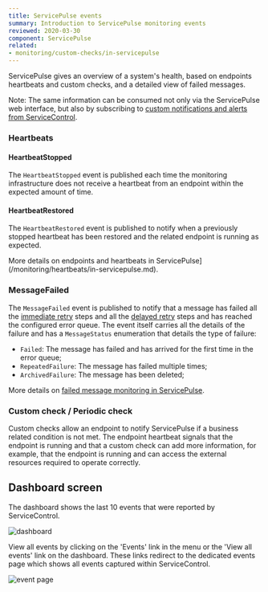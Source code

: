 ```yaml
---
title: ServicePulse events
summary: Introduction to ServicePulse monitoring events
reviewed: 2020-03-30
component: ServicePulse
related:
- monitoring/custom-checks/in-servicepulse
---
```


ServicePulse gives an overview of a system's health, based on endpoints heartbeats and custom checks, and a detailed view of failed messages.

Note: The same information can be consumed not only via the ServicePulse web interface, but also by subscribing to [custom notifications and alerts from ServiceControl](/servicecontrol/contracts.md).


### Heartbeats


#### HeartbeatStopped

The `HeartbeatStopped` event is published each time the monitoring infrastructure does not receive a heartbeat from an endpoint within the expected amount of time.


#### HeartbeatRestored

The `HeartbeatRestored` event is published to notify when a previously stopped heartbeat has been restored and the related endpoint is running as expected.

More details on endpoints and heartbeats in ServicePulse](/monitoring/heartbeats/in-servicepulse.md).


### MessageFailed

The `MessageFailed` event is published to notify that a message has failed all the [immediate retry](/nservicebus/recoverability/#immediate-retries) steps and all the [delayed retry](/nservicebus/recoverability/#delayed-retries) steps and has reached the configured error queue. The event itself carries all the details of the failure and has a `MessageStatus` enumeration that details the type of failure:

 * `Failed`: The message has failed and has arrived for the first time in the error queue;
 * `RepeatedFailure`: The message has failed multiple times;
 * `ArchivedFailure`: The message has been deleted;

More details on [failed message monitoring in ServicePulse](intro-failed-messages.md).


### Custom check / Periodic check

Custom checks allow an endpoint to notify ServicePulse if a business related condition is not met. The endpoint heartbeat signals that the endpoint is running and that a custom check can add more information, for example, that the endpoint is running and can access the external resources required to operate correctly.

## Dashboard screen

The dashboard shows the last 10 events that were reported by ServiceControl.

![dashboard](images/events-dashboard.png 'width=500')

View all events by clicking on the 'Events' link in the menu or the 'View all events' link on the dashboard. These links redirect to the dedicated events page which shows all events captured within ServiceControl.

![event page](images/events-page.png 'width=500')
